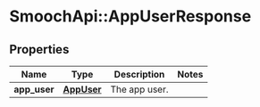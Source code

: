 # SmoochApi::AppUserResponse

## Properties
Name | Type | Description | Notes
------------ | ------------- | ------------- | -------------
**app_user** | [**AppUser**](AppUser.md) | The app user. | 


